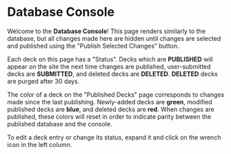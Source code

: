 # Database Console
Welcome to the **Database Console**! This page renders similarly to the database, but all changes  made here are hidden until changes are selected and published using the "Publish Selected Changes" button.

Each deck on this page has a "Status". Decks which are **PUBLISHED** will appear on the site the next time changes are published, user-submitted decks are **SUBMITTED**, and deleted decks are **DELETED**. **DELETED** decks are purged after 30 days.

The color of a deck on the "Published Decks" page corresponds to changes made since the last publishing. Newly-added decks are **green**, modified published decks are **blue**, and deleted decks are **red**. When changes are published, these colors will reset in order to indicate parity between the published database and the console.

To edit a deck entry or change its status, expand it and click on the wrench icon in the left column.
